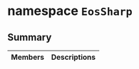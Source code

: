 # namespace `EosSharp` 

## Summary

 Members                        | Descriptions                                
--------------------------------|---------------------------------------------

